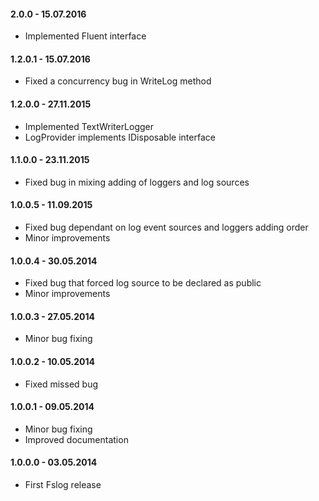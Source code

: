#### 2.0.0 - 15.07.2016
* Implemented Fluent interface

#### 1.2.0.1 - 15.07.2016
* Fixed a concurrency bug in WriteLog method

#### 1.2.0.0 - 27.11.2015
* Implemented TextWriterLogger
* LogProvider implements IDisposable interface

#### 1.1.0.0 - 23.11.2015
* Fixed bug in mixing adding of loggers and log sources

#### 1.0.0.5 - 11.09.2015
* Fixed bug dependant on log event sources and loggers adding order
* Minor improvements

#### 1.0.0.4 - 30.05.2014
* Fixed bug that forced log source to be declared as public
* Minor improvements

#### 1.0.0.3 - 27.05.2014
* Minor bug fixing

#### 1.0.0.2 - 10.05.2014
* Fixed missed bug

#### 1.0.0.1 - 09.05.2014
* Minor bug fixing
* Improved documentation

#### 1.0.0.0 - 03.05.2014
* First Fslog release